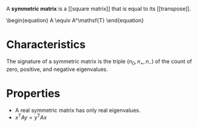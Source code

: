 A **symmetric matrix** is a [[square matrix]] that is equal to its [[transpose]].

\begin{equation}
A \equiv A^\mathsf{T}
\end{equation}


# Characteristics

The signature of a symmetric matrix is the triple $(n_0, n_+, n_-)$ of the count of zero, positive, and negative eigenvalues.

 
# Properties

* A real symmetric matrix has only real eigenvalues.
* $x^\mathsf{T} A y = y^\mathsf{T} A x$
